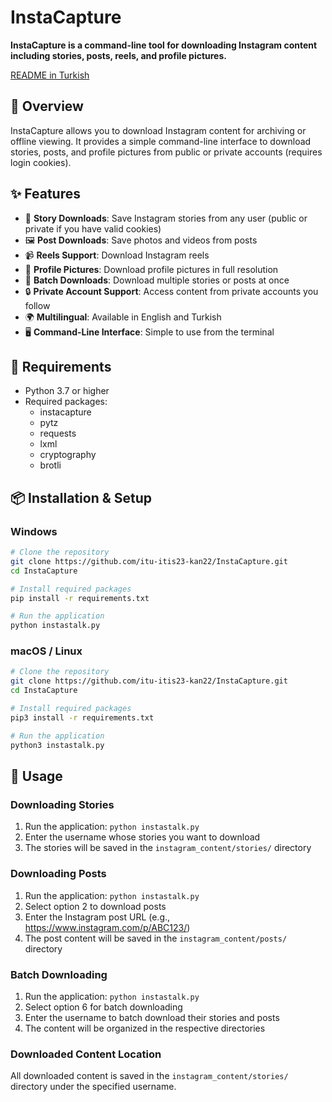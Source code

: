 # InstaCapture

**InstaCapture is a command-line tool for downloading Instagram content including stories, posts, reels, and profile pictures.**

[README in Turkish](README.tr.md)

## 📱 Overview

InstaCapture allows you to download Instagram content for archiving or offline viewing. It provides a simple command-line interface to download stories, posts, and profile pictures from public or private accounts (requires login cookies).

## ✨ Features

- 📸 **Story Downloads**: Save Instagram stories from any user (public or private if you have valid cookies)
- 🖼️ **Post Downloads**: Save photos and videos from posts
- 📹 **Reels Support**: Download Instagram reels
- 👤 **Profile Pictures**: Download profile pictures in full resolution
- 🔄 **Batch Downloads**: Download multiple stories or posts at once
- 🔒 **Private Account Support**: Access content from private accounts you follow
- 🌍 **Multilingual**: Available in English and Turkish
- 🖥️ **Command-Line Interface**: Simple to use from the terminal

## 🔧 Requirements

- Python 3.7 or higher
- Required packages:
  - instacapture
  - pytz
  - requests
  - lxml
  - cryptography
  - brotli

## 📦 Installation & Setup

### Windows
```bash
# Clone the repository
git clone https://github.com/itu-itis23-kan22/InstaCapture.git
cd InstaCapture

# Install required packages
pip install -r requirements.txt

# Run the application
python instastalk.py
```

### macOS / Linux
```bash
# Clone the repository
git clone https://github.com/itu-itis23-kan22/InstaCapture.git
cd InstaCapture

# Install required packages
pip3 install -r requirements.txt

# Run the application
python3 instastalk.py
```

## 📝 Usage

### Downloading Stories
1. Run the application: `python instastalk.py`
2. Enter the username whose stories you want to download
3. The stories will be saved in the `instagram_content/stories/` directory

### Downloading Posts
1. Run the application: `python instastalk.py`
2. Select option 2 to download posts
3. Enter the Instagram post URL (e.g., https://www.instagram.com/p/ABC123/)
4. The post content will be saved in the `instagram_content/posts/` directory

### Batch Downloading
1. Run the application: `python instastalk.py`
2. Select option 6 for batch downloading
3. Enter the username to batch download their stories and posts
4. The content will be organized in the respective directories

### Downloaded Content Location
All downloaded content is saved in the `instagram_content/stories/` directory under the specified username.